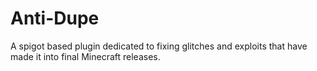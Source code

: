 # Anti-Dupe
A spigot based plugin dedicated to fixing glitches and exploits that have made it into final Minecraft releases.


